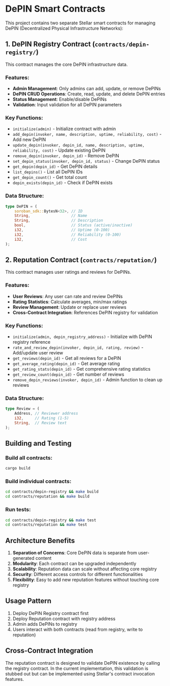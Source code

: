 # DePIN Smart Contracts

This project contains two separate Stellar smart contracts for managing DePIN (Decentralized Physical Infrastructure Networks):

## 1. DePIN Registry Contract (`contracts/depin-registry/`)

This contract manages the core DePIN infrastructure data.

### Features:
- **Admin Management**: Only admins can add, update, or remove DePINs
- **DePIN CRUD Operations**: Create, read, update, and delete DePIN entries
- **Status Management**: Enable/disable DePINs
- **Validation**: Input validation for all DePIN parameters

### Key Functions:
- `initialize(admin)` - Initialize contract with admin
- `add_depin(invoker, name, description, uptime, reliability, cost)` - Add new DePIN
- `update_depin(invoker, depin_id, name, description, uptime, reliability, cost)` - Update existing DePIN
- `remove_depin(invoker, depin_id)` - Remove DePIN
- `set_depin_status(invoker, depin_id, status)` - Change DePIN status
- `get_depin(depin_id)` - Get DePIN details
- `list_depins()` - List all DePIN IDs
- `get_depin_count()` - Get total count
- `depin_exists(depin_id)` - Check if DePIN exists

### Data Structure:
```rust
type DePIN = (
    soroban_sdk::BytesN<32>, // ID
    String,                  // Name
    String,                  // Description
    bool,                    // Status (active/inactive)
    i32,                     // Uptime (0-100)
    i32,                     // Reliability (0-100)
    i32,                     // Cost
);
```

## 2. Reputation Contract (`contracts/reputation/`)

This contract manages user ratings and reviews for DePINs.

### Features:
- **User Reviews**: Any user can rate and review DePINs
- **Rating Statistics**: Calculate averages, min/max ratings
- **Review Management**: Update or replace user reviews
- **Cross-Contract Integration**: References DePIN registry for validation

### Key Functions:
- `initialize(admin, depin_registry_address)` - Initialize with DePIN registry reference
- `rate_and_review_depin(invoker, depin_id, rating, review)` - Add/update user review
- `get_reviews(depin_id)` - Get all reviews for a DePIN
- `get_average_rating(depin_id)` - Get average rating
- `get_rating_stats(depin_id)` - Get comprehensive rating statistics
- `get_review_count(depin_id)` - Get number of reviews
- `remove_depin_reviews(invoker, depin_id)` - Admin function to clean up reviews

### Data Structure:
```rust
type Review = (
    Address, // Reviewer address
    i32,     // Rating (1-5)
    String,  // Review text
);
```

## Building and Testing

### Build all contracts:
```bash
cargo build
```

### Build individual contracts:
```bash
cd contracts/depin-registry && make build
cd contracts/reputation && make build
```

### Run tests:
```bash
cd contracts/depin-registry && make test
cd contracts/reputation && make test
```

## Architecture Benefits

1. **Separation of Concerns**: Core DePIN data is separate from user-generated content
2. **Modularity**: Each contract can be upgraded independently
3. **Scalability**: Reputation data can scale without affecting core registry
4. **Security**: Different access controls for different functionalities
5. **Flexibility**: Easy to add new reputation features without touching core registry

## Usage Pattern

1. Deploy DePIN Registry contract first
2. Deploy Reputation contract with registry address
3. Admin adds DePINs to registry
4. Users interact with both contracts (read from registry, write to reputation)

## Cross-Contract Integration

The reputation contract is designed to validate DePIN existence by calling the registry contract. In the current implementation, this validation is stubbed out but can be implemented using Stellar's contract invocation features.
